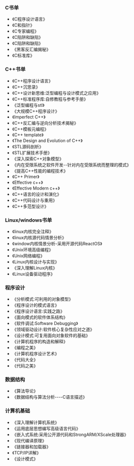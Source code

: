 ### C书单
- 《C程序设计语言》
- 《C和指针》
- 《C专家编程》
- 《C陷阱和缺陷》
- 《C陷阱和缺陷》
- 《黑客反汇编揭秘》
- 《C标准库》


### C++书单
- 《C++程序设计语言》
- 《C++沉思录》
- 《C++设计新思维:泛型编程与设计模式之应用》
- 《C++标准程序库:自修教程与参考手册》
- 《泛型编程与stl》
- 《大规模C++程序设计》
- 《Imperfect C++》
- 《C++反汇编与逆向分析技术揭秘》
- 《C++模板元编程》
- 《C++ template》
- 《The Design and Evolution of C++》
- 《STL源码剖析》
- 《STL扩展技术手册》
- 《深入探索C++对象模型》
- 《内在受限系统之软件开发--针对内在受限系统而整理的模式》
- 《提高C++性能的编程技术》
- 《C++ Primer》
- 《Effective c++》
- 《Effective Modern c++》
- 《C++语言的设计和演化》
- 《C++代码设计与重用》
- 《C++多范型设计》


### Linux/windows书单
- 《linux内核完全注释》
- 《linux内核源代码情景分析》
- 《window内核情景分析-采用开源代码ReactOS》
- 《Unix环境高级编程》
- 《Unix网络编程》
- 《Linux内核设计与实现》
- 《深入理解Linux内核》
- 《Linux设备驱动程序》


### 程序设计
- 《分析模式:可利用的对象模型》
- 《程序设计的模式语言》
- 《程序设计语言:实践之路》
- 《面向模式的软件体系结构》
- 《软件调试:Software Debugging》
- 《领域驱动设计:软件核心复杂性应对之道》
- 《设计模式:可复用面向对象软件的基础》
- 《计算机程序的构造和解释》
- 《编程之美》
- 《计算机程序设计艺术》
- 《代码大全》
- 《代码之美》

### 数据结构
- 《算法导论》
- 《数据结构与算法分析----C语言描述》


### 计算机基础
- 《深入理解计算机系统》
- 《运用底层思想编写高级语言代码》
- 《嵌入式系统:采用公开源代码和StrongARM/XScale处理器》
- 《现代编译原理》
- 《链接器和加载器》
- 《TCP/IP详解》
- 《设计模式》
